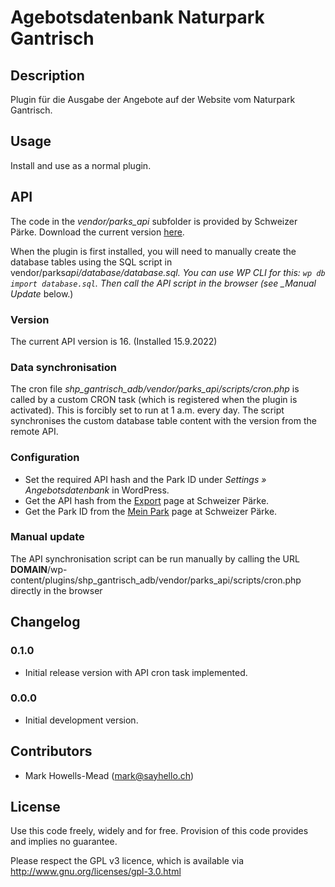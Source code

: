 # Agebotsdatenbank Naturpark Gantrisch

## Description

Plugin für die Ausgabe der Angebote auf der Website vom Naturpark Gantrisch.

## Usage

Install and use as a normal plugin.

## API

The code in the _vendor/parks_api_ subfolder is provided by Schweizer Pärke. Download the current
version [here](https://angebote.paerke.ch/de/settings).

When the plugin is first installed, you will need to manually create the database tables using the
SQL script in vendor/parks*api/database/database.sql. You can use WP CLI for this: `wp db import database.sql`.
Then call the API script in the browser (see \_Manual Update* below.)

### Version

The current API version is 16. (Installed 15.9.2022)

### Data synchronisation

The cron file _shp_gantrisch_adb/vendor/parks_api/scripts/cron.php_ is called by a custom CRON
task (which is registered when the plugin is activated). This is forcibly set to run at 1 a.m.
every day. The script synchronises the custom database table content with the version from the remote
API.

### Configuration

-   Set the required API hash and the Park ID under _Settings » Angebotsdatenbank_ in WordPress.
-   Get the API hash from the [Export](https://angebote.paerke.ch/de/settings) page at Schweizer Pärke.
-   Get the Park ID from the [Mein Park](https://angebote.paerke.ch/de/settings) page at Schweizer Pärke.

### Manual update

The API synchronisation script can be run manually by calling the URL **DOMAIN**/wp-content/plugins/shp_gantrisch_adb/vendor/parks_api/scripts/cron.php
directly in the browser

## Changelog

### 0.1.0

-   Initial release version with API cron task implemented.

### 0.0.0

-   Initial development version.

## Contributors

-   Mark Howells-Mead (mark@sayhello.ch)

## License

Use this code freely, widely and for free. Provision of this code provides and implies no guarantee.

Please respect the GPL v3 licence, which is available via http://www.gnu.org/licenses/gpl-3.0.html
